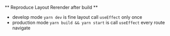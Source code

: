 ** Reproduce Layout Rerender after build **

- develop mode `yarn dev` is fine layout call `useEffect` only once
- production mode `yarn build && yarn start` is call `useEffect` every route navigate
